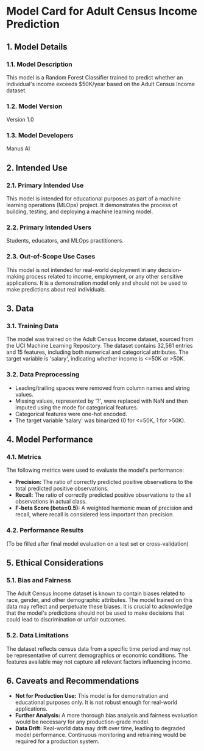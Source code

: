 # Model Card for Adult Census Income Prediction

## 1. Model Details

### 1.1. Model Description
This model is a Random Forest Classifier trained to predict whether an individual's income exceeds $50K/year based on the Adult Census Income dataset.

### 1.2. Model Version
Version 1.0

### 1.3. Model Developers
Manus AI

## 2. Intended Use

### 2.1. Primary Intended Use
This model is intended for educational purposes as part of a machine learning operations (MLOps) project. It demonstrates the process of building, testing, and deploying a machine learning model.

### 2.2. Primary Intended Users
Students, educators, and MLOps practitioners.

### 2.3. Out-of-Scope Use Cases
This model is not intended for real-world deployment in any decision-making process related to income, employment, or any other sensitive applications. It is a demonstration model only and should not be used to make predictions about real individuals.

## 3. Data

### 3.1. Training Data
The model was trained on the Adult Census Income dataset, sourced from the UCI Machine Learning Repository. The dataset contains 32,561 entries and 15 features, including both numerical and categorical attributes. The target variable is 'salary', indicating whether income is <=50K or >50K.

### 3.2. Data Preprocessing
- Leading/trailing spaces were removed from column names and string values.
- Missing values, represented by '?', were replaced with NaN and then imputed using the mode for categorical features.
- Categorical features were one-hot encoded.
- The target variable 'salary' was binarized (0 for <=50K, 1 for >50K).

## 4. Model Performance

### 4.1. Metrics
The following metrics were used to evaluate the model's performance:
- **Precision:** The ratio of correctly predicted positive observations to the total predicted positive observations.
- **Recall:** The ratio of correctly predicted positive observations to the all observations in actual class.
- **F-beta Score (beta=0.5):** A weighted harmonic mean of precision and recall, where recall is considered less important than precision.

### 4.2. Performance Results
(To be filled after final model evaluation on a test set or cross-validation)

## 5. Ethical Considerations

### 5.1. Bias and Fairness
The Adult Census Income dataset is known to contain biases related to race, gender, and other demographic attributes. The model trained on this data may reflect and perpetuate these biases. It is crucial to acknowledge that the model's predictions should not be used to make decisions that could lead to discrimination or unfair outcomes.

### 5.2. Data Limitations
The dataset reflects census data from a specific time period and may not be representative of current demographics or economic conditions. The features available may not capture all relevant factors influencing income.

## 6. Caveats and Recommendations

- **Not for Production Use:** This model is for demonstration and educational purposes only. It is not robust enough for real-world applications.
- **Further Analysis:** A more thorough bias analysis and fairness evaluation would be necessary for any production-grade model.
- **Data Drift:** Real-world data may drift over time, leading to degraded model performance. Continuous monitoring and retraining would be required for a production system.


